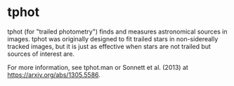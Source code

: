 # tphot

tphot (for "trailed photometry") finds and measures astronomical sources in images.  tphot was originally designed to fit trailed stars in non-sidereally tracked images, but it is just as effective when stars are not trailed but sources of interest are.

For more information, see tphot.man or Sonnett et al. (2013) at https://arxiv.org/abs/1305.5586.

